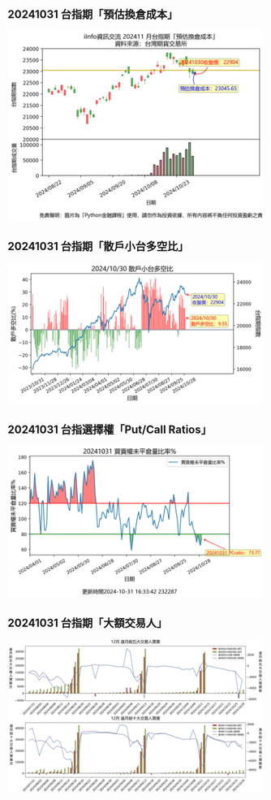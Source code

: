 ## 20241031 台指期「預估換倉成本」
![](images/txfcost.png)

## 20241031 台指期「散戶小台多空比」
![](images/bbiri.png)

## 20241031 台指選擇權「Put/Call Ratios」
![](images/pcratio.png)

## 20241031 台指期「大額交易人」
![](images/blocktrade.png)

